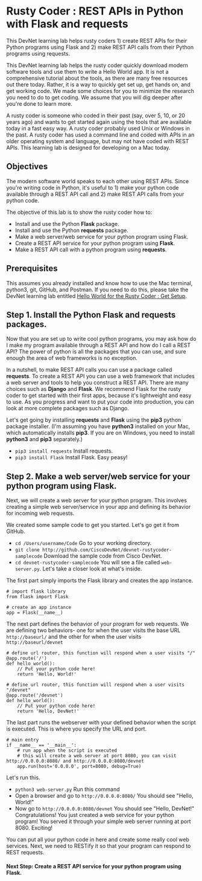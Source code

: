 # Rusty Coder : REST APIs in Python with Flask and requests

This DevNet learning lab helps rusty coders 1) create REST APIs for their Python programs using Flask and 2) make REST API calls from their Python programs using requests.

This DevNet learning lab helps the rusty coder quickly download modern software tools and use them to write a Hello World app. It is not a comprehensive tutorial about the tools, as there are many free resources out there today. Rather, it is a way to quickly get set up, get hands on, and get working code. We made some choices for you to minimize the research you need to do to get coding. We assume that you will dig deeper after you're done to learn more.

A rusty coder is someone who coded in their past (say, over 5, 10, or 20 years ago) and wants to get started again using the tools that are available today in a fast easy way. A rusty coder probably used Unix or Windows in the past. A rusty coder has used a command line and coded with APIs in an older operating system and language, but may not have coded with REST APIs. This learning lab is designed for developing on a Mac today.

## Objectives

The modern software world speaks to each other using REST APIs. Since you're writing code in Python, it's useful to 1) make your python code available through a REST API call and 2) make REST API calls from your python code.

The objective of this lab is to show the rusty coder how to:

* Install and use the Python **Flask** package.
* Install and use the Python **requests** package.
* Make a web server/web service for your python program using Flask.
* Create a REST API service for your python program using **Flask**.
* Make a REST API call with a python program using **requests**.

## Prerequisites

This assumes you already installed and know how to use the Mac terminal, python3, git, GitHub, and Postman. If you need to do this, please take the DevNet learning lab entitled [Hello World for the Rusty Coder : Get Setup](https://learninglabs.cisco.com/modules/rustycoder-getstarted/helloworld-rustycoder-getsetup/step/1).

## Step 1. Install the Python **Flask** and **requests** packages.

Now that you are set up to write cool python programs, you may ask how do I make my program available through a REST API and how do I call a REST API? The power of python is all the packages that you can use, and sure enough the area of web frameworks is no exception.

In a nutshell, to make REST API calls you can use a package called **requests**. To create a REST API you can use a web framework that includes a web server and tools to help you construct a REST API. There are many choices such as **Django** and **Flask**. We recommend Flask for the rusty coder to get started with their first apps, because it's lightweight and easy to use. As you progress and want to put your code into production, you can look at more complete packages such as Django.

Let's get going by installing **requests** and **Flask** using the **pip3** python package installer. (I'm assuming you have **python3** installed on your Mac, which automatically installs **pip3**. If you are on Windows, you need to install **python3** and **pip3** separately.)
* `pip3 install requests` Install requests.
* `pip3 install Flask` Install Flask.
Easy peasy!

## Step 2. Make a web server/web service for your python program using Flask.

Next, we will create a web server for your python program. This involves creating a simple web server/service in your app and defining its behavior for incoming web requests.

We created some sample code to get you started. Let's go get it from GitHub.

* `cd /Users/username/Code` Go to your working directory.
* `git clone http://github.com/CiscoDevNet/devnet-rustycoder-samplecode` Download the sample code from Cisco DevNet.
* `cd devnet-rustycoder-samplecode`
You will see a file called `web-server.py`. Let's take a closer look at what's inside.

The first part simply imports the Flask library and creates the app instance.
```
# import flask library
from flask import Flask

# create an app instance
app = Flask(__name__)
```
The next part defines the behavior of your program for web requests. We are defining two behaviors- one for when the user visits the base URL `http://baseurl/` and the other for when the user visits `http://baseurl/devnet`
```
# define url router, this function will respond when a user visits "/"
@app.route('/')
def hello_world():
    // Put your python code here!
    return 'Hello, World!'

# define url router, this function will respond when a user visits "/devnet"
@app.route('/devnet')
def hello_world():
    // Put your python code here!
    return 'Hello, DevNet!'
```
The last part runs the webserver with your defined behavior when the script is executed. This is where you specify the URL and port.
```
# main entry
if __name__ == '__main__':
    # run app when the script is executed
    # this will create a web server at port 8080, you can visit http://0.0.0.0:8080/ and http://0.0.0.0:8080/devnet
    app.run(host='0.0.0.0', port=8080, debug=True)
```
Let's run this.
* `python3 web-server.py` Run this command
* Open a browser and go to `http://0.0.0.0:8080/` You should see "Hello, World!"
* Now go to `http://0.0.0.0:8080/devnet` You should see "Hello, DevNet!"
Congratulations! You just created a web service for your python program! You served it through your simple web server running at port 8080. Exciting!

You can put all your python code in here and create some really cool web services. Next, we need to RESTify it so that your program can respond to REST requests.

#### Next Step: Create a REST API service for your python program using Flask.
